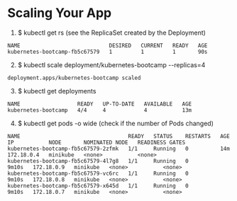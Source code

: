 # Scaling Your App

1. $ kubectl get rs (see the ReplicaSet created by the Deployment)
```
NAME                            DESIRED   CURRENT   READY   AGE
kubernetes-bootcamp-fb5c67579   1         1         1       90s
```

2. $ kubectl scale deployment/kubernetes-bootcamp --replicas=4
```
deployment.apps/kubernetes-bootcamp scaled
```

3. $ kubectl get deployments
```
NAME                  READY   UP-TO-DATE   AVAILABLE   AGE
kubernetes-bootcamp   4/4     4            4           13m
```

4. $ kubectl get pods -o wide (check if the number of Pods changed)
```
NAME                                  READY   STATUS    RESTARTS   AGE     IP           NODE       NOMINATED NODE   READINESS GATES
kubernetes-bootcamp-fb5c67579-2zfmk   1/1     Running   0          14m     172.18.0.4   minikube   <none>           <none>
kubernetes-bootcamp-fb5c67579-4l7g8   1/1     Running   0          9m10s   172.18.0.9   minikube   <none>           <none>
kubernetes-bootcamp-fb5c67579-vc6rc   1/1     Running   0          9m10s   172.18.0.8   minikube   <none>           <none>
kubernetes-bootcamp-fb5c67579-x645d   1/1     Running   0          9m10s   172.18.0.7   minikube   <none>           <none>
```
